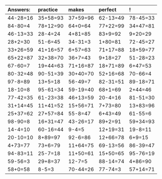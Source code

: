 | Answers: | practice | makes | perfect | ! |
| :--- | :--- | :--- | :--- | :--- |
| 44-28=16 | 35+58=93 | 37+59=96 | 62-13=49 | 78-45=33 | 
| 84-80=4 | 78+12=90 | 64+0=64 | 77+22=99 | 34+47=81 | 
| 46-13=33 | 28-4=24 | 4+81=85 | 83+9=92 | 9+20=29 | 
| 28+2=30 | 51-6=45 | 34-31=3 | 1+80=81 | 72-45=27 | 
| 33+26=59 | 41+16=57 | 6+57=63 | 71+17=88 | 18+59=77 | 
| 65+22=87 | 32+38=70 | 36+7=43 | 9+18=27 | 51-28=23 | 
| 67-60=7 | 19+44=63 | 71+16=87 | 18+71=89 | 6+47=53 | 
| 80-32=48 | 90-51=39 | 30+40=70 | 52+16=68 | 70-66=4 | 
| 97-8=89 | 13+5=18 | 56-49=7 | 82-31=51 | 89-18=71 | 
| 18-10=8 | 95-61=34 | 59-19=40 | 68+1=69 | 2+44=46 | 
| 77-42=35 | 61-23=38 | 46+13=59 | 20-4=16 | 81-51=30 | 
| 31+14=45 | 11+41=52 | 15+56=71 | 7+73=80 | 13+83=96 | 
| 25+37=62 | 27+57=84 | 55-8=47 | 6+43=49 | 61-55=6 | 
| 98-90=8 | 16+31=47 | 43-26=17 | 89+2=91 | 59+34=93 | 
| 14-4=10 | 60-16=44 | 9-4=5 | 12+19=31 | 19-8=11 | 
| 20-10=10 | 8+89=97 | 92-6=86 | 12+66=78 | 6+9=15 | 
| 4+73=77 | 73+6=79 | 11+64=75 | 69-13=56 | 86-39=47 | 
| 94-83=11 | 25-7=18 | 11+50=61 | 15+50=65 | 95-76=19 | 
| 59-56=3 | 29+8=37 | 12-7=5 | 88-14=74 | 4+86=90 | 
| 58+0=58 | 8-5=3 | 70-44=26 | 77-74=3 | 57+14=71 | 
